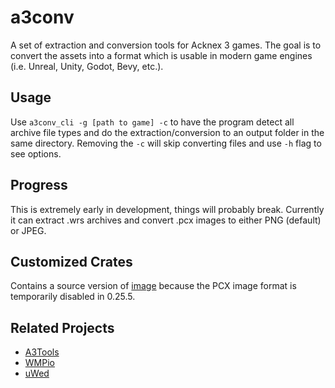 # a3conv

A set of extraction and conversion tools for Acknex 3 games. The goal is to convert the assets into a format which is usable in modern game engines (i.e. Unreal, Unity, Godot, Bevy, etc.).

## Usage

Use ```a3conv_cli -g [path to game] -c``` to have the program detect all archive file types and do the extraction/conversion to an output folder in the same directory. Removing the ```-c``` will skip converting files and use ```-h``` flag to see options.

## Progress

This is extremely early in development, things will probably break. Currently it can extract .wrs archives and convert .pcx images to either PNG (default) or JPEG.

## Customized Crates

Contains a source version of [image](https://crates.io/crates/image) because the PCX image format is temporarily disabled in 0.25.5.

## Related Projects

- [A3Tools](https://github.com/firoball/A3Tools)
- [WMPio](https://github.com/firoball/WMPio)
- [uWed](https://github.com/firoball/uWED)
